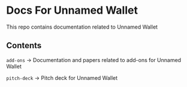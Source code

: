 # Docs For Unnamed Wallet

This repo contains documentation related to Unnamed Wallet

## Contents

`add-ons` -> Documentation and papers related to add-ons for Unnamed Wallet

`pitch-deck` -> Pitch deck for Unnamed Wallet